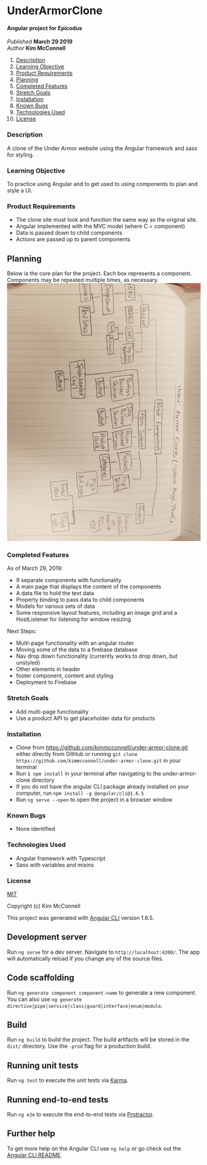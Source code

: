 # UnderArmorClone

#### Angular project for Epicodus

_Published_ **March 29 2019** <br>
_Author_ **Kim McConnell**

1. [Description](#description)
1. [Learning Objective](#learning-objective)
1. [Product Requirements](#product-requirements)
1. [Planning](#planning)
1. [Completed Features](#completed-features)
1. [Stretch Goals](#stretch-goals)
1. [Installation](#installation)
1. [Known Bugs](#known-bugs)
1. [Technologies Used](#technologies-used)
1. [License](#license)

### Description
A clone of the Under Armor website using the Angular framework and sass for styling.

### Learning Objective
To practice using Angular and to get used to using components to plan and style a UI.


### Product Requirements
* The clone site must look and function the same way as the original site.
* Angular implemented with the MVC model (where C = component)
* Data is passed down to child components
* Actions are passed up to parent components

## Planning
Below is the core plan for the project. Each box represents a component. Components may be repeated multiple times, as necessary.
![Component Plan](./src/assets/plan.jpg)

### Completed Features

As of March 29, 2019:
* 9 separate components with functionality
* A main page that displays the content of the components
* A data file to hold the text data
* Property binding to pass data to child components
* Models for various sets of data
* Some responsive layout features, including an image grid and a HostListener for listening for window resizing

Next Steps:
* Multi-page functionality with an angular router
* Moving some of the data to a firebase database
* Nav drop down functionality (currently works to drop down, but unstyled)
* Other elements in header
* footer component, content and styling
* Deployment to Firebase


### Stretch Goals
* Add multi-page functionality
* Use a product API to get placeholder data for products


### Installation
* Clone from https://github.com/kimmcconnell/under-armor-clone.git either directly from GitHub or running `git clone https://github.com/kimmcconnell/under-armor-clone.git` in your terminal
* Run `$ npm install` in your terminal after navigating to the under-armor-clone directory
* If you do not have the angular CLI package already installed on your computer, run `npm install -g @angular/cli@1.6.5`
* Run `ng serve --open` to open the project in a browser window


### Known Bugs
* None identified

### Technologies Used
* Angular framework with Typescript
* Sass with variables and mixins

### License
[MIT](./LICENSE.txt)

Copyright (c) Kim McConnell














This project was generated with [Angular CLI](https://github.com/angular/angular-cli) version 1.6.5.

## Development server

Run `ng serve` for a dev server. Navigate to `http://localhost:4200/`. The app will automatically reload if you change any of the source files.

## Code scaffolding

Run `ng generate component component-name` to generate a new component. You can also use `ng generate directive|pipe|service|class|guard|interface|enum|module`.

## Build

Run `ng build` to build the project. The build artifacts will be stored in the `dist/` directory. Use the `-prod` flag for a production build.

## Running unit tests

Run `ng test` to execute the unit tests via [Karma](https://karma-runner.github.io).

## Running end-to-end tests

Run `ng e2e` to execute the end-to-end tests via [Protractor](http://www.protractortest.org/).

## Further help

To get more help on the Angular CLI use `ng help` or go check out the [Angular CLI README](https://github.com/angular/angular-cli/blob/master/README.md).
